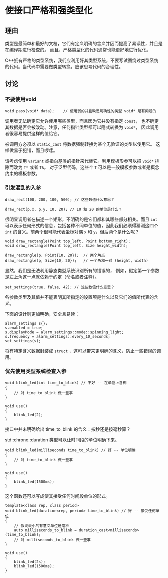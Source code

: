 <h1>使接口严格和强类型化</h1>

<h2>理由</h2>
类型是最简单和最好的文档，它们有定义明确的含义并因而提高了易读性，并且是在编译期进行检查的。 而且，严格类型化的代码通常也能更好地进行优化。

C++拥有严格的类型系统，我们应利用好其类型系统，不要写试图绕过类型系统的代码。当代码中需要做类型转换，应该思考代码的合理性。

<h2>讨论</h2>

<h3>不要使用void</h3>

    void pass(void* data);    // 使用弱的并且缺乏明确性的类型 void* 是有问题的

调用者无法确定它允许使用哪些类型，而且因为它并没有指定 `const`， 也不确定其数据是否会被改动。注意，任何指针类型都可以隐式转换为 `void*`， 因此调用者很容易提供这样的值给它。

被调用方必须以 `static_cast` 将数据强制转换为某个无验证的类型以使用它。 这样做易于犯错，而且啰嗦。

请考虑使用 `variant` 或指向基类的指针来代替它。利用模板形参可以把 `void*` 排除而改为 `T*` 或者 `T&`。 对于泛型代码，这些个 `T` 可以是一般模板参数或者是概念约束的模板参数。

<h3>引发混乱的入参</h3>

    draw_rect(100, 200, 100, 500); // 这些数值什么意思？

    draw_rect(p.x, p.y, 10, 20); // 10 和 20 的单位是什么？

很明显调用者在描述一个矩形，不明确的是它们都和其哪些部分相关。而且 `int` 可以表示任何形式的信息，包括各种不同单位的值，因此我们必须得猜测这四个 `int` 的含义。前两个很可能代表坐标对偶 `x` 和 `y`，但后两个是什么呢？

    void draw_rectangle(Point top_left, Point bottom_right);
    void draw_rectangle(Point top_left, Size height_width);

    draw_rectangle(p, Point{10, 20});  // 两个角点
    draw_rectangle(p, Size{10, 20});   // 一个角和一对 (height, width)

显然，我们是无法利用静态类型系统识别所有的错误的， 例如，假定第一个参数是左上角这一点就依赖于约定（命名或者注释）。

    set_settings(true, false, 42); // 这些数值什么意思？

各参数类型及其值并不能表明其所指定的设置项是什么以及它们的值所代表的含义。

下面的设计则更加明确，安全且易读：

    alarm_settings s{};
    s.enabled = true;
    s.displayMode = alarm_settings::mode::spinning_light;
    s.frequency = alarm_settings::every_10_seconds;
    set_settings(s);

将有特定含义数据封装成 `struct` ，这可以带来更明确的含义，防止一些错误的调用。

<h3>优先使用类型系统检查入参</h3>

    void blink_led(int time_to_blink) // 不好 -- 在单位上含糊
    {
        // 对 time_to_blink 做一些事
    }

    void use()
    {
        blink_led(2);
    }

接口中并未明确给出 time_to_blink 的含义：按秒还是按毫秒算？

std::chrono::duration 类型可以让时间段的单位明确下来。

    void blink_led(milliseconds time_to_blink) // 好 -- 单位明确
    {
        // 对 time_to_blink 做一些事
    }

    void use()
    {
        blink_led(1500ms);
    }

这个函数还可以写成使其接受任何时间段单位的形式。

    template<class rep, class period>
    void blink_led(duration<rep, period> time_to_blink) // 好 -- 接受任何单位
    {
        // 假设最小的有意义单位是毫秒
        auto milliseconds_to_blink = duration_cast<milliseconds>(time_to_blink);
        // 对 milliseconds_to_blink 做一些事
    }

    void use()
    {
        blink_led(2s);
        blink_led(1500ms);
    }